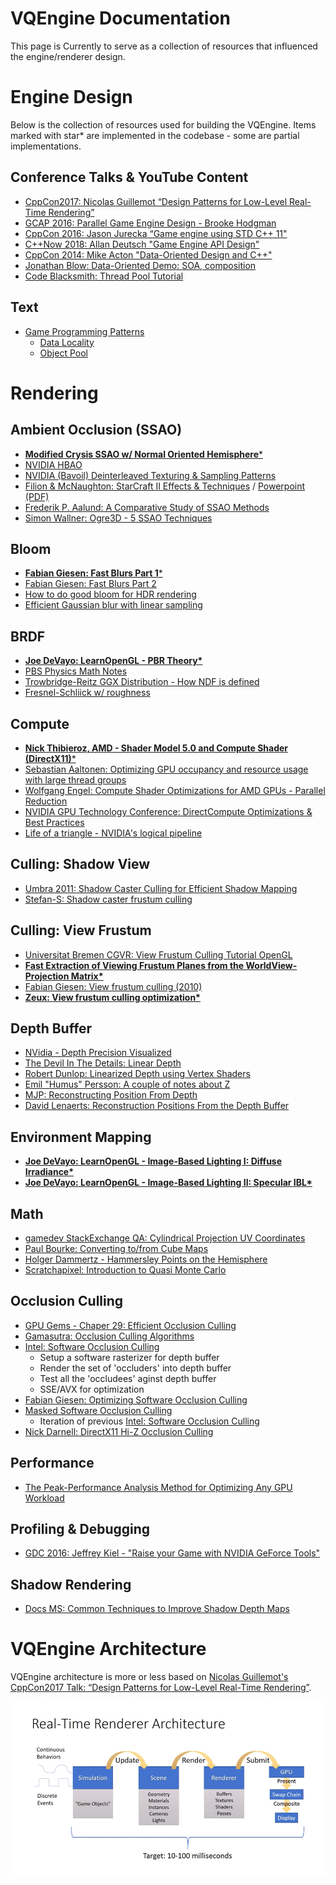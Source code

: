 # VQEngine Documentation

This page is Currently to serve as a collection of resources that influenced the engine/renderer design.

# Engine Design

Below is the collection of resources used for building the VQEngine. Items marked with star\* are implemented in the codebase - some are partial implementations.

## Conference Talks & YouTube Content

- [CppCon2017: Nicolas Guillemot “Design Patterns for Low-Level Real-Time Rendering”](https://www.youtube.com/watch?v=mdPeXJ0eiGc)
- [GCAP 2016: Parallel Game Engine Design - Brooke Hodgman](https://www.youtube.com/watch?v=JpmK0zu4Mts)
- [CppCon 2016: Jason Jurecka “Game engine using STD C++ 11"](https://www.youtube.com/watch?v=8AjRD6mU96s)
- [C++Now 2018: Allan Deutsch "Game Engine API Design"](https://www.youtube.com/watch?v=W3ViIBnTTKA)
- [CppCon 2014: Mike Acton "Data-Oriented Design and C++"](https://www.youtube.com/watch?v=rX0ItVEVjHc)
- [Jonathan Blow: Data-Oriented Demo: SOA, composition](https://www.youtube.com/watch?v=ZHqFrNyLlpA)
- [Code Blacksmith: Thread Pool Tutorial](https://www.youtube.com/watch?v=eWTGtp3HXiw)

## Text

- [Game Programming Patterns](http://gameprogrammingpatterns.com/contents.html)
  - [Data Locality](http://gameprogrammingpatterns.com/data-locality.html)
  - [Object Pool](http://gameprogrammingpatterns.com/object-pool.html)

# Rendering

## Ambient Occlusion (SSAO)
 - [**Modified Crysis SSAO w/ Normal Oriented Hemisphere***](https://john-chapman-graphics.blogspot.com/2013/01/ssao-tutorial.html)
 - [NVIDIA HBAO](http://developer.download.nvidia.com/presentations/2008/SIGGRAPH/HBAO_SIG08b.pdf)
 - [NVIDIA (Bavoil) Deinterleaved Texturing & Sampling Patterns](http://twvideo01.ubm-us.net/o1/vault/gdc2013/slides/822298Bavoil_Louis_ParticleShadows.pdf)
- [Filion & McNaughton: StarCraft II Effects & Techniques](https://developer.amd.com/wordpress/media/2013/01/Chapter05-Filion-StarCraftII.pdf) / [Powerpoint (PDF)](https://developer.amd.com/wordpress/media/2012/10/S2008-Filion-McNaughton-StarCraftII.pdf)
- [Frederik P. Aalund: A Comparative Study of SSAO Methods](https://www.gamedevs.org/uploads/comparative-study-of-ssao-methods.pdf)
- [Simon Wallner: Ogre3D - 5 SSAO Techniques](https://www.cg.tuwien.ac.at/research/publications/2010/WALLNER-2010-CSSAO/WALLNER-2010-CSSAO-doc.pdf)

## Bloom
 - [**Fabian Giesen: Fast Blurs Part 1***](https://fgiesen.wordpress.com/2012/07/30/fast-blurs-1/)
 - [Fabian Giesen: Fast Blurs Part 2](https://fgiesen.wordpress.com/2012/08/01/fast-blurs-2/)
 - [How to do good bloom for HDR rendering](http://kalogirou.net/2006/05/20/how-to-do-good-bloom-for-hdr-rendering/)
 - [Efficient Gaussian blur with linear sampling](http://rastergrid.com/blog/2010/09/efficient-gaussian-blur-with-linear-sampling/)


## BRDF

- [**Joe DeVayo: LearnOpenGL - PBR Theory\***](https://learnopengl.com/#!PBR/Theory)
- [PBS Physics Math Notes](http://blog.selfshadow.com/publications/s2012-shading-course/hoffman/s2012_pbs_physics_math_notes.pdf)
- [Trowbridge-Reitz GGX Distribution - How NDF is defined](http://reedbeta.com/blog/hows-the-ndf-really-defined/)
- [Fresnel-Schliick w/ roughness](https://seblagarde.wordpress.com/2011/08/17/hello-world/)

## Compute
 
 - [**Nick Thibieroz, AMD - Shader Model 5.0 and Compute Shader (DirectX11)***](https://twvideo01.ubm-us.net/o1/vault/gdc09/slides/100_Handout%206.pdf)
 - [Sebastian Aaltonen: Optimizing GPU occupancy and resource usage with large thread groups](https://gpuopen.com/optimizing-gpu-occupancy-resource-usage-large-thread-groups/)
 - [Wolfgang Engel: Compute Shader Optimizations for AMD GPUs - Parallel Reduction](https://diaryofagraphicsprogrammer.blogspot.com/2014/03/compute-shader-optimizations-for-amd.html)
 - [NVIDIA GPU Technology Conference: DirectCompute Optimizations & Best Practices](http://on-demand.gputechconf.com/gtc/2010/presentations/S12312-DirectCompute-Pre-Conference-Tutorial.pdf)
 - [Life of a triangle - NVIDIA's logical pipeline](https://developer.nvidia.com/content/life-triangle-nvidias-logical-pipeline)


## Culling: Shadow View 
 - [Umbra 2011: Shadow Caster Culling for Efficient Shadow Mapping](http://dcgi.felk.cvut.cz/?media=publications%2F2011%2Fbittner-i3d-scc%2Fpaper.pdf&alias=Bittner2011&action=fetch&presenter=Media)
 - [Stefan-S: Shadow caster frustum culling](http://stefan-s.net/?p=92)

## Culling: View Frustum
 - [Universitat Bremen CGVR: View Frustum Culling Tutorial OpenGL](http://cgvr.informatik.uni-bremen.de/teaching/cg_literatur/lighthouse3d_view_frustum_culling/index.html)
 - [**Fast Extraction of Viewing Frustum Planes from the WorldView-Projection Matrix\***](http://gamedevs.org/uploads/fast-extraction-viewing-frustum-planes-from-world-view-projection-matrix.pdf)
 - [Fabian Giesen: View frustum culling (2010)](https://fgiesen.wordpress.com/2010/10/17/view-frustum-culling/)
 - [**Zeux: View frustum culling optimization\***](https://zeuxcg.org/2009/03/01/view-frustum-culling-optimization-never-let-me-branch/)
 


## Depth Buffer
  - [NVidia - Depth Precision Visualized](https://developer.nvidia.com/content/depth-precision-visualized)
  - [The Devil In The Details: Linear Depth](http://dev.theomader.com/linear-depth/)
  - [Robert Dunlop: Linearized Depth using Vertex Shaders](https://www.mvps.org/directx/articles/linear_z/linearz.htm)
  - [Emil "Humus" Persson: A couple of notes about Z](http://www.humus.name/index.php?ID=255)
  - [MJP: Reconstructing Position From Depth](https://mynameismjp.wordpress.com/2009/03/10/reconstructing-position-from-depth/)
  - [David Lenaerts: Reconstruction Positions From the Depth Buffer](http://www.derschmale.com/2014/01/26/reconstructing-positions-from-the-depth-buffer/)


## Environment Mapping
 - [**Joe DeVayo: LearnOpenGL - Image-Based Lighting I: Diffuse Irradiance\***](https://learnopengl.com/PBR/IBL/Diffuse-irradiance)
 - [**Joe DeVayo: LearnOpenGL - Image-Based Lighting II: Specular IBL\***](https://learnopengl.com/PBR/IBL/Specular-IBL)

## Math
- [gamedev StackExchange QA: Cylindrical Projection UV Coordinates](https://gamedev.stackexchange.com/questions/114412/how-to-get-uv-coordinates-for-sphere-cylindrical-projection)
- [Paul Bourke: Converting to/from Cube Maps](http://paulbourke.net/miscellaneous/cubemaps/)
- [Holger Dammertz - Hammersley Points on the Hemisphere](http://holger.dammertz.org/stuff/notes_HammersleyOnHemisphere.html )
- [Scratchapixel: Introduction to Quasi Monte Carlo](https://www.scratchapixel.com/lessons/mathematics-physics-for-computer-graphics/monte-carlo-methods-in-practice/monte-carlo-methods)


## Occlusion Culling
- [GPU Gems - Chaper 29: Efficient Occlusion Culling](http://developer.download.nvidia.com/books/HTML/gpugems/gpugems_ch29.html)
- [Gamasutra: Occlusion Culling Algorithms](https://www.gamasutra.com/view/feature/131801/occlusion_culling_algorithms.php?page=1)
- [Intel: Software Occlusion Culling](https://software.intel.com/en-us/articles/software-occlusion-culling)
  - Setup a software rasterizer for depth buffer
  - Render the set of 'occluders' into depth buffer
  - Test all the 'occludees' aginst depth buffer
  - SSE/AVX for optimization
- [Fabian Giesen: Optimizing Software Occlusion Culling](https://fgiesen.wordpress.com/2013/02/17/optimizing-sw-occlusion-culling-index/)
 - [Masked Software Occlusion Culling](https://software.intel.com/sites/default/files/managed/ef/61/masked-software-occlusion-culling.pdf)
   - Iteration of previous [Intel: Software Occlusion Culling](https://software.intel.com/en-us/articles/software-occlusion-culling)
  - [Nick Darnell: DirectX11 Hi-Z Occlusion Culling](https://www.nickdarnell.com/hierarchical-z-buffer-occlusion-culling/)

## Performance

 - [The Peak-Performance Analysis Method for Optimizing Any GPU Workload](https://devblogs.nvidia.com/the-peak-performance-analysis-method-for-optimizing-any-gpu-workload/)
 

## Profiling & Debugging 

- [GDC 2016: Jeffrey Kiel - "Raise your Game with NVIDIA GeForce Tools"](https://archive.org/details/GDC2016Kiel)


## Shadow Rendering

- [Docs MS: Common Techniques to Improve Shadow Depth Maps](https://docs.microsoft.com/en-us/windows/desktop/dxtecharts/common-techniques-to-improve-shadow-depth-maps)


# VQEngine Architecture


VQEngine architecture is more or less based on [Nicolas Guillemot's CppCon2017 Talk:  “Design Patterns for Low-Level Real-Time Rendering”](https://www.youtube.com/watch?v=mdPeXJ0eiGc).

![](renderer-design.PNG)
